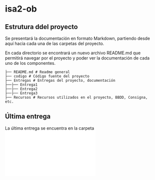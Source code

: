 # isa2-ob 

## Estrutura ddel proyecto

Se presentará la documentación en formato Markdown, partiendo desde aquí hacia cada una de las carpetas del proyecto.

En cada directorio se encontrará un nuevo archivo README.md que permitirá navegar por el proyecto y poder ver la documentación de cada uno de los componentes.


```
├── README.md # Readme general
├── codigo # Código fuente del proyecto
├── Entregas # Entregas del proyecto, documentación
├──├── Entrega1
├──├── Entrega2
├──├── Entrega3
├── Recursos # Recursos utilizados en el proyecto, BBDD, Consigna, etc.
```

## Última entrega

La última entrega se encuentra en la carpeta ![Entrega3](./Entregas/Entrega%203/README.md)